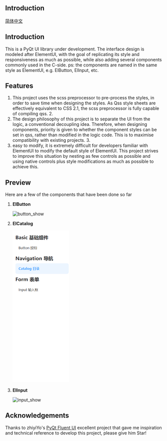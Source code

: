 ## Introduction

[简体中文](README_zh.md)

## Introduction
This is a PyQt UI library under development. The interface design is modeled after ElementUI, with the goal of replicating its style and responsiveness as much as possible, while also adding several components commonly used in the C-side.
ps: the components are named in the same style as ElementUI, e.g. ElButton, ElInput, etc.

## Features
1. This project uses the scss preprocessor to pre-process the styles, in order to save time when designing the styles. As Qss style sheets are effectively equivalent to CSS 2.1, the scss preprocessor is fully capable of compiling qss. 2.
2. The design philosophy of this project is to separate the UI from the logic, a conventional decoupling idea. Therefore, when designing components, priority is given to whether the component styles can be set in qss, rather than modified in the logic code. This is to maximise compatibility with existing projects. 3.
3. easy to modify, it is extremely difficult for developers familiar with ElementUI to modify the default style of ElementUI. This project strives to improve this situation by nesting as few controls as possible and using native controls plus style modifications as much as possible to achieve this.

## Preview
Here are a few of the components that have been done so far
1. **ElButton**

    ![button_show](H:\QtElementUI\resource\img\button_show.png)

2. **ElCatalog**

    <img src=".\resource\img\catalog_show.png" alt="catalog_show" style="zoom:67%;" />

3. **ElInput**

    ![input_show](H:\QtElementUI\resource\img\input_show.png)
## Acknowledgements
Thanks to zhiyiYo's [PyQt Fluent UI](https://github.com/zhiyiYo/PyQt-Fluent-Widgets) excellent project that gave me inspiration and technical reference to develop this project, please give him Star!

